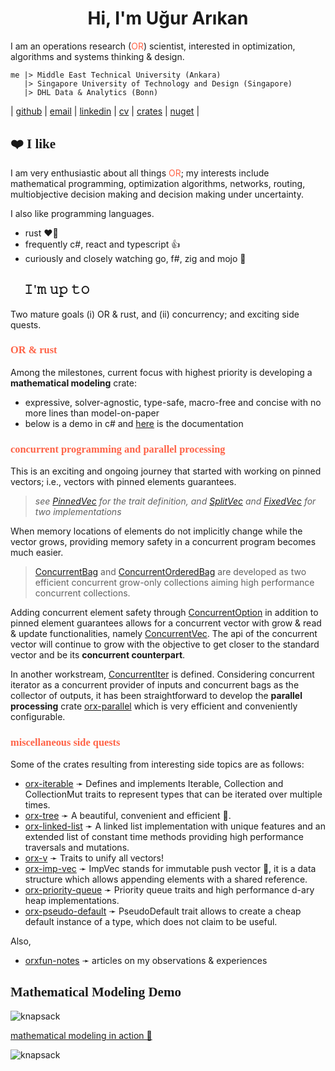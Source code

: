 <h1 align="center">Hi, I'm Uğur Arıkan</h1>

I am an operations research (<span style="color:tomato">OR</span>) scientist, interested in optimization, algorithms and systems thinking & design.

```
me |> Middle East Technical University (Ankara)
   |> Singapore University of Technology and Design (Singapore)
   |> DHL Data & Analytics (Bonn)
```

| [github](https://github.com/orxfun) | [email](mailto:orx.ugur.arikan@gmail.com) | [linkedin](https://www.linkedin.com/in/uarikan/) | [cv](https://orxfun.github.io/cv/) | [crates](https://crates.io/users/orxfun) | [nuget](https://www.nuget.org/profiles/orx.ugur.arikan) |

<h2 style="font-family: consolas;">❤️ I like</h2>

I am very enthusiastic about all things <span style="color:tomato">OR</span>; my interests include mathematical programming, optimization algorithms, networks, routing, multiobjective decision making and decision making under uncertainty.

I also like programming languages.
* rust ❤️🦀
* frequently c#, react and typescript 👍
* curiously and closely watching go, f#, zig and mojo 🤔

<h2 style="font-family: consolas;">🎯 𝙸'𝚖 𝚞𝚙 𝚝𝚘</h2>

Two mature goals (i) OR & rust, and (ii) concurrency; and exciting side quests.

<h3 style="font-family: consolas; color:tomato">OR & rust</h3>

Among the milestones, current focus with highest priority is developing a **mathematical modeling** crate:
* expressive, solver-agnostic, type-safe, macro-free and concise with no more lines than model-on-paper
* below is a demo in c# and <a target="_blank" href="https://orxfun.github.io/orx-mathprog-gallery/">here</a> is the documentation

<h3 style="font-family: consolas; color:tomato">concurrent programming and parallel processing</h3>

This is an exciting and ongoing journey that started with working on pinned vectors; i.e., vectors with pinned elements guarantees.

> *see [PinnedVec](https://crates.io/crates/orx-pinned-vec) for the trait definition, and [SplitVec](https://crates.io/crates/orx-split-vec) and [FixedVec](https://crates.io/crates/orx-fixed-vec) for two implementations*

When memory locations of elements do not implicitly change while the vector grows, providing memory safety in a concurrent program becomes much easier.

> [ConcurrentBag](https://crates.io/crates/orx-concurrent-bag) and [ConcurrentOrderedBag](https://crates.io/crates/orx-concurrent-ordered-bag) are developed as two efficient concurrent grow-only collections aiming high performance concurrent collections.

Adding concurrent element safety through [ConcurrentOption](https://crates.io/crates/orx-concurrent-option) in addition to pinned element guarantees allows for a concurrent vector with grow & read & update functionalities, namely [ConcurrentVec](https://crates.io/crates/orx-concurrent-vec). The api of the concurrent vector will continue to grow with the objective to get closer to the standard vector and be its **concurrent counterpart**.

In another workstream, [ConcurrentIter](https://crates.io/crates/orx-concurrent-iter) is defined. Considering concurrent iterator as a concurrent provider of inputs and concurrent bags as the collector of outputs, it has been straightforward to develop the **parallel processing** crate [orx-parallel](https://crates.io/crates/orx-parallel) which is very efficient and conveniently configurable.

<h3 style="font-family: consolas; color:tomato">miscellaneous side quests</h3>

Some of the crates resulting from interesting side topics are as follows:

* [orx-iterable](https://crates.io/crates/orx-iterable) ➛ Defines and implements Iterable, Collection and CollectionMut traits to represent types that can be iterated over multiple times.
* [orx-tree](https://crates.io/crates/orx-tree) ➛ A beautiful, convenient and efficient 🌳.
* [orx-linked-list](https://crates.io/crates/orx-linked-list) ➛ A linked list implementation with unique features and an extended list of constant time methods providing high performance traversals and mutations.
* [orx-v](https://crates.io/crates/orx-v) ➛ Traits to unify all vectors!
* [orx-imp-vec](https://crates.io/crates/orx-imp-vec) ➛ ImpVec stands for immutable push vector 👿, it is a data structure which allows appending elements with a shared reference.
* [orx-priority-queue](https://crates.io/crates/orx-priority-queue) ➛ Priority queue traits and high performance d-ary heap implementations.
* [orx-pseudo-default](https://crates.io/crates/orx-pseudo-default) ➛ PseudoDefault trait allows to create a cheap default instance of a type, which does not claim to be useful.

Also,
* [orxfun-notes](https://orxfun.github.io/orxfun-notes/) ➛ articles on my observations & experiences

<h2 style="font-family: consolas;">Mathematical Modeling Demo</h2>

![knapsack](https://orxfun.github.io/orx-mathprog-gallery/data/concise/knapsack.PNG)

[mathematical modeling in action 🔎](https://orxfun.github.io/orx-mathprog-gallery/img/orx_model_building_knapsack.gif)

![knapsack](https://orxfun.github.io/orx-mathprog-gallery/img/orx_model_building_knapsack-540w.gif)

